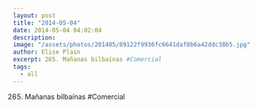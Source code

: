 ```yaml
---
layout: post
title: "2014-05-04"
date: 2014-05-04 04:02:04
description: 
image: "/assets/photos/201405/89122f9936fc6641daf8b6a42ddc38b5.jpg"
author: Elise Plain
excerpt: 265. Mañanas bilbaínas #Comercial
tags: 
  - all
---
```


265. Mañanas bilbaínas #Comercial
<p></p>
